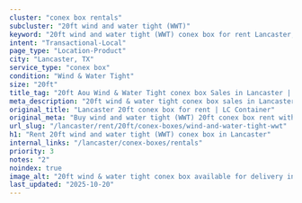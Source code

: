 ```yaml
---
cluster: "conex box rentals"
subcluster: "20ft wind and water tight (WWT)"
keyword: "20ft wind and water tight (WWT) conex box for rent Lancaster, TX"
intent: "Transactional-Local"
page_type: "Location-Product"
city: "Lancaster, TX"
service_type: "conex box"
condition: "Wind & Water Tight"
size: "20ft"
title_tag: "20ft Aou Wind & Water Tight conex box Sales in Lancaster | LC Container"
meta_description: "20ft wind & water tight conex box sales in Lancaster. Fast delivery, competitive pricing. Serving conex boxes area. Quote ID: Z87. Call (214) 524-4168 for your free quote today."
original_title: "Lancaster 20ft conex box for rent | LC Container"
original_meta: "Buy wind and water tight (WWT) 20ft conex box rent with local delivery in Lancaster, TX. LC Container — local Since 2003. Request a fast quote today."
url_slug: "/lancaster/rent/20ft/conex-boxes/wind-and-water-tight-wwt"
h1: "Rent 20ft wind and water tight (WWT) conex box in Lancaster"
internal_links: "/lancaster/conex-boxes/rentals"
priority: 3
notes: "2"
noindex: true
image_alt: "20ft wind & water tight conex box available for delivery in Lancaster"
last_updated: "2025-10-20"
---
```


<!-- TODO: Add unique city/inventory copy, images, and internal links here. -->
